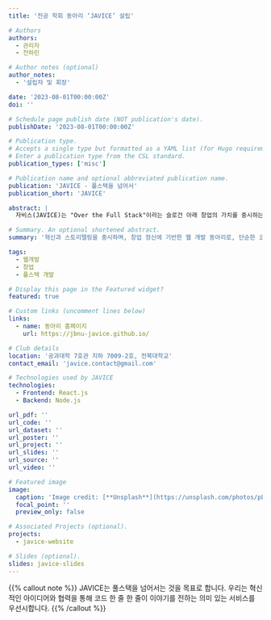 ```yaml
---
title: '전공 학회 동아리 ‘JAVICE’ 설립'

# Authors
authors:
  - 관리자
  - 전하린

# Author notes (optional)
author_notes:
  - '설립자 및 회장'

date: '2023-08-01T00:00:00Z'
doi: ''

# Schedule page publish date (NOT publication's date).
publishDate: '2023-08-01T00:00:00Z'

# Publication type.
# Accepts a single type but formatted as a YAML list (for Hugo requirements).
# Enter a publication type from the CSL standard.
publication_types: ['misc']

# Publication name and optional abbreviated publication name.
publication: 'JAVICE - 풀스택을 넘어서'
publication_short: 'JAVICE'

abstract: |
  자비스(JAVICE)는 "Over the Full Stack"이라는 슬로건 아래 창업의 가치를 중시하는 웹 개발 동아리입니다. 단순한 코드를 넘어서, 이야기를 담은 서비스를 만들고자 합니다. 코드 라인 하나하나가 전하는 메세지와 그 뒤에 숨은 의미를 중시합니다. 혁신적인 아이디어와 뛰어난 협업 능력으로 미래를 내다보며, 단순한 웹 개발을 넘어서 세상을 바꿀 수 있는 무언가를 만들고자 합니다.

# Summary. An optional shortened abstract.
summary: '혁신과 스토리텔링을 중시하며, 창업 정신에 기반한 웹 개발 동아리로, 단순한 코드 작성을 넘어서려고 합니다.'

tags:
  - 웹개발
  - 창업
  - 풀스택 개발

# Display this page in the Featured widget?
featured: true

# Custom links (uncomment lines below)
links:
  - name: 동아리 홈페이지
    url: https://jbnu-javice.github.io/

# Club details
location: '공과대학 7호관 지하 7009-2호, 전북대학교'
contact_email: 'javice.contact@gmail.com'

# Technologies used by JAVICE
technologies:
  - Frontend: React.js
  - Backend: Node.js

url_pdf: ''
url_code: ''
url_dataset: ''
url_poster: ''
url_project: ''
url_slides: ''
url_source: ''
url_video: ''

# Featured image
image:
  caption: 'Image credit: [**Unsplash**](https://unsplash.com/photos/pLCdAaMFLTE)'
  focal_point: ''
  preview_only: false

# Associated Projects (optional).
projects:
  - javice-website

# Slides (optional).
slides: javice-slides
---
```


{{% callout note %}}
JAVICE는 풀스택을 넘어서는 것을 목표로 합니다. 우리는 혁신적인 아이디어와 협력을 통해 코드 한 줄 한 줄이 이야기를 전하는 의미 있는 서비스를 우선시합니다. 
{{% /callout %}}
